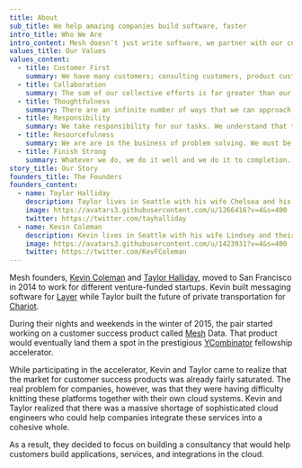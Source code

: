 ```yaml
---
title: About
sub_title: We help amazing companies build software, faster
intro_title: Who We Are
intro_content: Mesh doesn’t just write software, we partner with our customers to understand the underlying business objectives that necessitate software development. We then design, architect and implement cloud software systems that help our customers meet those objectives.
values_title: Our Values
values_content:
  - title: Customer First
    summary: We have many customers; consulting customers, product customers, partner customers etc. These customers are the lifeblood of our company and they are our number one priority.
  - title: Collaboration
    summary: The sum of our collective efforts is far greater than our individual efforts. We produce our best work when we work together as a team. We must also always treat each other with respect and professionalism.
  - title: Thoughtfulness
    summary: There are an infinite number of ways that we can approach a task and not all approaches are created equal. It is critical that we are thoughtful and intentional with how we approach our work.
  - title: Responsibility
    summary: We take responsibility for our tasks. We understand that the work we produce affects our co-workers, our business and most importantly, our customers. 
  - title: Resourcefulness
    summary: We are are in the business of problem solving. We must be infinitely resourceful in finding solutions to these problems. There is no problem that we cannot engineer a solution to. We keep digging and trying new approaches until we find that solution.
  - title: Finish Strong
    summary: Whatever we do, we do it well and we do it to completion. We finish what we start. We do not leave tasks almost done. 
story_title: Our Story
founders_title: The Founders
founders_content:
  - name: Taylor Halliday
    description: Taylor lives in Seattle with his wife Chelsea and his 18-month-old son Mason. Outside of Mesh, Taylor loves skiing, boating, hiking, grabbing a local beer, or diving into some new and interesting technical paper.
    image: https://avatars3.githubusercontent.com/u/1266416?v=4&s=400
    twitter: https://twitter.com/tayhalliday
  - name: Kevin Coleman
    description: Kevin lives in Seattle with his wife Lindsey and their dog Kameron. Outside of Mesh, Kevin is an avid saltwater fly fisherman and can be found exploring the local beaches of Puget sound in pursuit of Sea-run Cutthroat Trout.
    image: https://avatars3.githubusercontent.com/u/1423931?v=4&s=400
    twitter: https://twitter.com/KevFColeman
---
```


Mesh founders, [Kevin Coleman](https://www.linkedin.com/in/kevin-coleman-a3737326/) and [Taylor Halliday](https://www.linkedin.com/in/taylor-halliday-7aa59814/), moved to San Francisco in 2014 to work for different venture-funded startups. Kevin built messaging software for [Layer](https://layer.com/) while Taylor built the future of private transportation for [Chariot](https://www.chariot.com/). 

During their nights and weekends in the winter of 2015, the pair started working on a customer success product called [Mesh](https://meshdata.io/) Data. That product would eventually land them a spot in the prestigious [YCombinator](http://www.ycombinator.com/) fellowship accelerator.

While participating in the accelerator, Kevin and Taylor came to realize that the market for customer success products was already fairly saturated. The real problem for companies, however, was that they were having difficulty knitting these platforms together with their own cloud systems. Kevin and Taylor realized that there was a massive shortage of sophisticated cloud engineers who could help companies integrate these services into a cohesive whole. 

As a result, they decided to focus on building a consultancy that would help customers build applications, services, and integrations in the cloud. 
